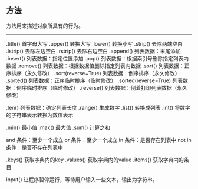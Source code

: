 ## 方法

方法用来描述对象所具有的行为。

---

.title() 首字母大写
.upper() 转换大写
.lower() 转换小写
.strip() 去除两端空白
.lstrip() 去除左边空白
.rstrip() 去除右边空白
.append()  列表数据：末尾添加
.insert()  列表数据：指定位置添加
.pop()  列表数据：根据索引号删除指定列表内数据
.remove()  列表数据：根据数据值删除指定列表内数据
.sort()  列表数据：正序排序（永久修改）
.sort(reverse=True)  列表数据：倒序排序（永久修改）
.sorted() 列表数据：正序临时排序（临时修改）
.sorted(reverse=True) 列表数据：倒序临时排序（临时修改）
.reverse() 列表数据：倒着打印列表数据（永久修改）

.len() 列表数据：确定列表长度
.range() 生成数字
.list() 转换成列表
.int() 将数字的字符串表示转换为数值表示

.min() 最小值
.max() 最大值
.sum() 计算之和

and 条件：至少一个成立
or 条件：至少一个成立
in 条件：是否存在列表中
not in 条件：是否不存在列表中

.keys() 获取字典内的key
.values()  获取字典内的value
.items() 获取字典内的条目

input() 让程序暂停运行，等待用户输入一些文本，输出为字符串。


